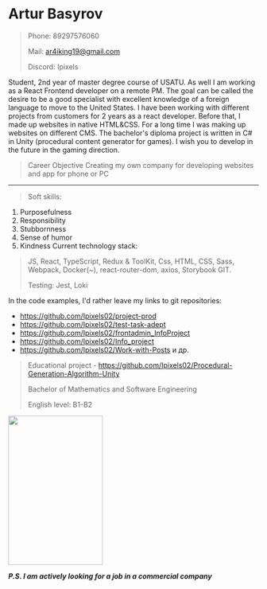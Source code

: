 # Artur Basyrov
> Phone: 89297576060
> 
> Mail: ar4iking19@gmail.com
>
> Discord: Ipixels
>
Student, 2nd year of master degree course of USATU. As well I am working as a React Frontend developer on a remote PM.
The goal can be called the desire to be a good specialist with excellent knowledge of a foreign language to move to the United States.
I have been working with different projects from customers for 2 years as a react developer. Before that, I made up websites in native HTML&CSS.
For a long time I was making up websites on different CMS.
The bachelor's diploma project is written in C# in Unity (procedural content generator for games). I wish you to develop in the future in the gaming direction.
> Career Objective
Creating my own company for developing websites and app for phone or PC
***
> Soft skills:
1. Purposefulness
2. Responsibility
3. Stubbornness
4. Sense of humor
5. Kindness
Current technology stack:
> JS, React, TypeScript, Redux & ToolKit, Css, HTML, CSS, Sass, Webpack, Docker(~), react-router-dom, axios, Storybook GIT.
> 
> Testing: Jest, Loki

In the code examples, I'd rather leave my links to git repositories:
- https://github.com/Ipixels02/project-prod
- https://github.com/Ipixels02/test-task-adept
- https://github.com/Ipixels02/frontadmin_InfoProject
- https://github.com/Ipixels02/Info_project
- https://github.com/Ipixels02/Work-with-Posts и др.
> Educational project - https://github.com/Ipixels02/Procedural-Generation-Algorithm-Unity
> 
> Bachelor of Mathematics and Software Engineering
> 
> English level: B1-B2
>
<img src="images/IMG_1280.JPG" width="190" height="300" alt=" ">

***P.S. I am actively looking for a job in a commercial company***
